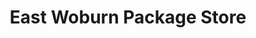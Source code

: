 ---
title: "East Woburn Package Store"
url: /woburn/east-woburn-package-store/
shop: Spirituosen
---